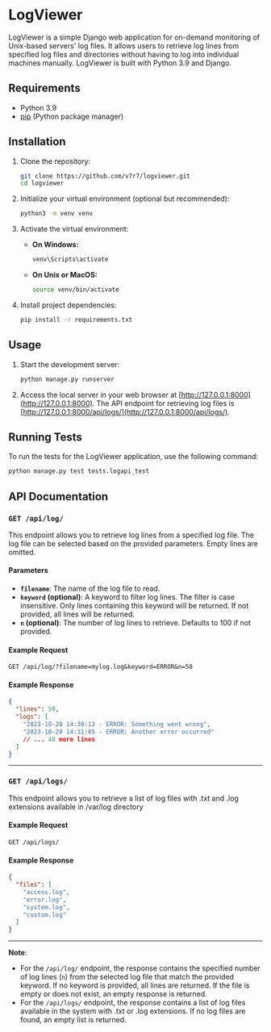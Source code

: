 # LogViewer

LogViewer is a simple Django web application for on-demand monitoring of Unix-based servers' log files. It allows users to retrieve log lines from specified log files and directories without having to log into individual machines manually. LogViewer is built with Python 3.9 and Django.

## Requirements

- Python 3.9
- [pip](https://pip.pypa.io/en/stable/installation/) (Python package manager)

## Installation

1. Clone the repository:

   ```bash
   git clone https://github.com/v7r7/logviewer.git
   cd logviewer
   ```

2. Initialize your virtual environment (optional but recommended):

   ```bash
   python3 -m venv venv
   ```

3. Activate the virtual environment:

   - **On Windows:**

     ```bash
     venv\Scripts\activate
     ```

   - **On Unix or MacOS:**

     ```bash
     source venv/bin/activate
     ```

4. Install project dependencies:

   ```bash
   pip install -r requirements.txt
   ```

## Usage

1. Start the development server:

   ```bash
   python manage.py runserver
   ```

2. Access the local server in your web browser at [http://127.0.0.1:8000](http://127.0.0.1:8000). The API endpoint for retrieving log files is [http://127.0.0.1:8000/api/logs/](http://127.0.0.1:8000/api/logs/).

## Running Tests

To run the tests for the LogViewer application, use the following command:

```bash
python manage.py test tests.logapi_test
```

## API Documentation

### `GET /api/log/`

This endpoint allows you to retrieve log lines from a specified log file. The log file can be selected based on the provided parameters.  Empty lines are omitted.

#### Parameters

- **`filename`**: The name of the log file to read.
- **`keyword` (optional)**: A keyword to filter log lines. The filter is case insensitive.  Only lines containing this keyword will be returned. If not provided, all lines will be returned.
- **`n` (optional)**: The number of log lines to retrieve. Defaults to 100 if not provided.

#### Example Request

```
GET /api/log/?filename=mylog.log&keyword=ERROR&n=50
```

#### Example Response

```json
{
  "lines": 50,
  "logs": [
    "2023-10-20 14:30:12 - ERROR: Something went wrong",
    "2023-10-20 14:31:05 - ERROR: Another error occurred"
    // ... 48 more lines
  ]
}
```

---

### `GET /api/logs/`

This endpoint allows you to retrieve a list of log files with .txt and .log extensions available in /var/log directory

#### Example Request

```
GET /api/logs/
```

#### Example Response

```json
{
  "files": [
    "access.log",
    "error.log",
    "system.log",
    "custom.log"
  ]
}
```

---

**Note**: 
- For the `/api/log/` endpoint, the response contains the specified number of log lines (`n`) from the selected log file that match the provided keyword. If no keyword is provided, all lines are returned. If the file is empty or does not exist, an empty response is returned.
- For the `/api/logs/` endpoint, the response contains a list of log files available in the system with .txt or .log extensions. If no log files are found, an empty list is returned.
